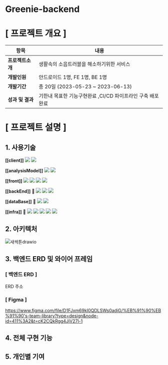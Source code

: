 # Greenie-backend

#  [ 프로젝트 개요 ]

| 항목      | 내용                              |
|---------|---------------------------------|
| **프로젝트소개**  | 생활속의 소음트러블을 해소하기위한 서비스          |
| **개발인원**    | 안드로이드 1명, FE 1명, BE 1명          |
| **개발기간**    | 총 20일 (2023-05-23 ~ 2023-06-13) |
| **성과 및 결과** | 기한내 목표한 기능구현완료 ,CI/CD 파이프라인 구축 배포완료 |

# [ 프로젝트 설명 ]

## 1. 사용기술

**[[client]]**  <img src="https://img.shields.io/badge/android-3DDC84?style=flat-square&logo=android&logoColor=white"/> 
               <img src="https://img.shields.io/badge/googlechrome-4285F4?style=flat-square&logo=googlechrome&logoColor=white"/> 
               <br>

  **[[analysisModel]]**  <img src="https://img.shields.io/badge/python-3776AB?style=flat-square&logo=python&logoColor=white"/>
                        <img src="https://img.shields.io/badge/tensorflow-FF6F00?style=flat&logo=tensorflow&logoColor=white"/> 
                        <br>
           

**[[front]]**          <img src="https://img.shields.io/badge/react-61DAFB?style=flat-square&logo=react&logoColor=white"/>
                        <img src="https://img.shields.io/badge/reactrouter-CA4245?style=flat&logo=reactrouter&logoColor=white"/> 
                        <img src="https://img.shields.io/badge/axios-5A29E4?style=flat&logo=axios&logoColor=white"/> 
                        <img src="https://img.shields.io/badge/vercel-000000?style=flat&logo=vercel&logoColor=white"/> 
                        <br>

**[[backEnd]]** 💨 <img src="https://img.shields.io/badge/springboot-6DB33F?style=flat-square&logo=springboot&logoColor=white"/>
                <img src="https://img.shields.io/badge/gradle-02303A?style=flat-square&logo=gradle&logoColor=white"/>
                <img src="https://img.shields.io/badge/Java-007396?style=flat&logo=OpenJDK&logoColor=white"/>
                <br>
                
**[[dataBase]]** 💨  <img src="https://img.shields.io/badge/mysql-4479A1?style=flat-square&logo=mysql&logoColor=white"/>
                  <img src="https://img.shields.io/badge/amazonrds-527FFF?style=flat&logo=amazonrds&logoColor=white"/>
                  <br>
                  
**[[infra]]**  💨     <img src="https://img.shields.io/badge/nginx-009639?style=flat-square&logo=nginx&logoColor=white"/>
                  <img src="https://img.shields.io/badge/amazonec2-FF9900?style=flat&logo=amazonec2&logoColor=white"/>
                  <img src="https://img.shields.io/badge/amazons3-569A31?style=flat-square&logo=amazons3&logoColor=white"/>
                  <img src="https://img.shields.io/badge/github-181717?style=flat&logo=github&logoColor=white"/>
                  <img src="https://img.shields.io/badge/githubactions-2088FF?style=flat-square&logo=githubactions&logoColor=white"/>
                  <br>
            



## 2. 아키텍처

![새싹톤drawio](https://github.com/Greenie-crew/.github/assets/71303448/7c894022-9677-4202-8762-0fdc0b378e6a)

## 3. 백엔드 ERD 및 와이어 프레임

### [ 백엔드 ERD ]

ERD 주소

### [ Figma ] 
https://www.figma.com/file/D1FJxm69kI0QDLSWs0adiG/%EB%91%90%EB%91%90's-team-library?type=design&node-id=411%3A2&t=cK2CQkRgg4JjV27l-1

## 4. 전체 구현 기능



## 5. 개인별 기여


